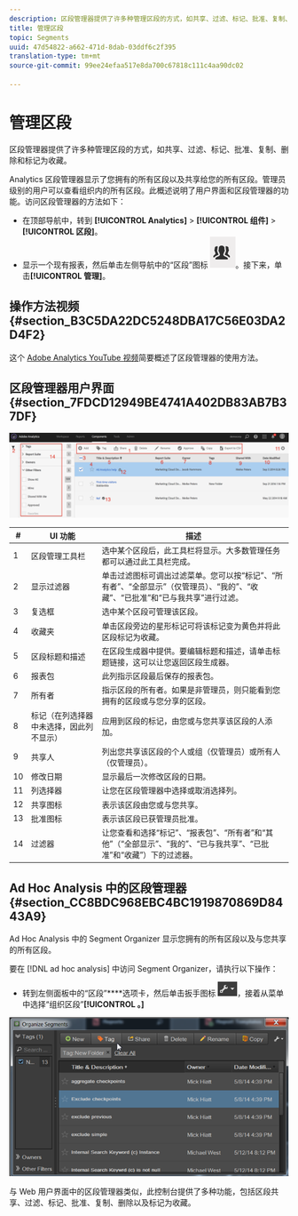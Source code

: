 ```yaml
---
description: 区段管理器提供了许多种管理区段的方式，如共享、过滤、标记、批准、复制、删除和标记为收藏。
title: 管理区段
topic: Segments
uuid: 47d54822-a662-471d-8dab-03ddf6c2f395
translation-type: tm+mt
source-git-commit: 99ee24efaa517e8da700c67818c111c4aa90dc02

---
```



# 管理区段

区段管理器提供了许多种管理区段的方式，如共享、过滤、标记、批准、复制、删除和标记为收藏。

Analytics 区段管理器显示了您拥有的所有区段以及共享给您的所有区段。管理员级别的用户可以查看组织内的所有区段。此概述说明了用户界面和区段管理器的功能。访问区段管理器的方法如下：

* 在顶部导航中，转到 **[!UICONTROL Analytics]** > **[!UICONTROL 组件]** > **[!UICONTROL 区段]**。
* 显示一个现有报表，然后单击左侧导航中的“区段”图标 ![](assets/segment_icon.png)。接下来，单击&#x200B;**[!UICONTROL 管理]**。

## 操作方法视频 {#section_B3C5DA22DC5248DBA17C56E03DA2D4F2}

这个 [Adobe Analytics YouTube 视频](https://www.youtube.com/watch?v=CdfOq98PTrg&amp;index=6&amp;list=PL2tCx83mn7GtHqZicFTa--aE6d02BvvTd)简要概述了区段管理器的使用方法。

## 区段管理器用户界面 {#section_7FDCD12949BE4741A402DB83AB7B37DF}

![](assets/segment_manager_ui.png)

| # | UI 功能 | 描述 |
|---|---|---|
| 1 | 区段管理工具栏 | 选中某个区段后，此工具栏将显示。大多数管理任务都可以通过此工具栏完成。 |
| 2 | 显示过滤器 | 单击过滤图标可调出过滤菜单。您可以按“标记”、“所有者”、“全部显示”（仅管理员）、“我的”、“收藏”、“已批准”和“已与我共享”进行过滤。 |
| 3 | 复选框 | 选中某个区段可管理该区段。 |
| 4 | 收藏夹 | 单击区段旁边的星形标记可将该标记变为黄色并将此区段标记为收藏。 |
| 5 | 区段标题和描述 | 在区段生成器中提供。要编辑标题和描述，请单击标题链接，这可以让您返回区段生成器。 |
| 6 | 报表包 | 此列指示区段最后保存的报表包。 |
| 7 | 所有者 | 指示区段的所有者。如果是非管理员，则只能看到您拥有的区段或与您分享的区段。 |
| 8 | 标记（在列选择器中未选择，因此列不显示） | 应用到区段的标记，由您或与您共享该区段的人添加。 |
| 9 | 共享人 | 列出您共享该区段的个人或组（仅管理员）或所有人（仅管理员）。 |
| 10 | 修改日期 | 显示最后一次修改区段的日期。 |
| 11 | 列选择器 | 让您在区段管理器中选择或取消选择列。 |
| 12 | 共享图标 | 表示该区段由您或与您共享。 |
| 13 | 批准图标 | 表示该区段已获管理员批准。 |
| 14 | 过滤器 | 让您查看和选择“标记”、“报表包”、“所有者”和“其他”（“全部显示”、“我的”、“已与我共享”、“已批准”和“收藏”）下的过滤器。 |

## Ad Hoc Analysis 中的区段管理器 {#section_CC8BDC968EBC4BC1919870869D8443A9}

Ad Hoc Analysis 中的 Segment Organizer 显示您拥有的所有区段以及与您共享的所有区段。

要在 [!DNL ad hoc analysis] 中访问 Segment Organizer，请执行以下操作：

* 转到左侧面板中的“区段”****&#x200B;选项卡，然后单击扳手图标 ![](assets/wrench_icon.png)，接着从菜单中选择“组织区段”**[!UICONTROL 。]**

![](assets/ad_hoc_organize_segments.png)

与 Web 用户界面中的区段管理器类似，此控制台提供了多种功能，包括区段共享、过滤、标记、批准、复制、删除以及标记为收藏。
